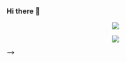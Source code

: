 ### Hi there 👋

<p align = "center">
  <img src="https://github-readme-stats.vercel.app/api?username=y-jlord&show_icons=true"/>
</p>
<p align = "center">
  <img src="https://github-readme-stats.vercel.app/api/top-langs/?username=y-jlord"/>
</p> -->

<!--
**y-jlord/y-jlord** is a ✨ _special_ ✨ repository because its `README.md` (this file) appears on your GitHub profile.

Here are some ideas to get you started:

- 🔭 I’m currently working on ...
- 🌱 I’m currently learning ...
- 👯 I’m looking to collaborate on ...
- 🤔 I’m looking for help with ...
- 💬 Ask me about ...
- 📫 How to reach me: ...
- 😄 Pronouns: ...
- ⚡ Fun fact: ...
-->
